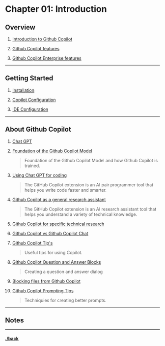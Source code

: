 # Chapter 01: Introduction



## Overview

1. [Introduction to Github Copilot](./introduction.md)

2. [Github Copilot features](./features.md)

3. [Github Copilot Enterprise features](./ent-features.md)


---

## Getting Started

1. [Installation](./installation.md)

1. [Copilot Configuration](./configuration.md)

2. [IDE Configuration](./ide.md)


---

## About Github Copilot

1. [Chat GPT](./chat-gpt.md)

1. [Foundation of the Github Copilot Model](./model.md)
   > Foundation of the Github Copilot Model and how Github Copilot is trained.

2. [Using Chat GPT for coding](./chatgpt-coding.md)
    > The GitHub Copilot extension is an AI pair programmer tool that helps you write code faster and smarter.

3. [Github Copilot as a general research assistant](./assistant.md)
    > The GitHub Copilot extension is an AI research assistant tool that helps you understand a variety of technical knowledge.

4. [Github Copilot for specific technical research](./research.md)

5. [Github Copilot vs Github Copilot Chat](./gh_cp.md)

6. [Github Copilot Tip's](./tips.md)
    > Useful tips for using Copilot.

7. [Github Copilot Question and Answer Blocks](./qa.md)
    > Creating a question and answer dialog

7. [Blocking files from Github Copilot](./blocking.md)

8. [Github Copilot Prompting Tips](./prompting.md)
    > Techniquies for creating better prompts.




<!--
Create a table of presenters with the following columns:
- Name
- Email
- Picture
-->




---

## Notes

---

#### [./back](../README.md)
